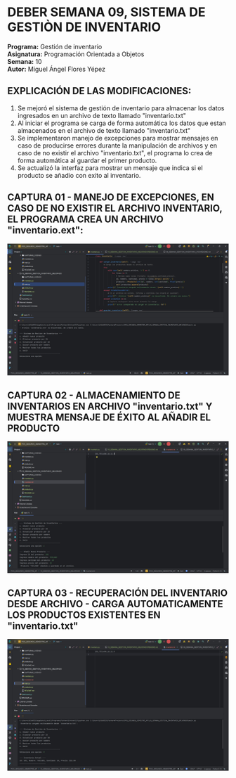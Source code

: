 # DEBER SEMANA 09, SISTEMA DE GESTIÒN DE INVENTARIO  
**Programa:** Gestión de inventario  
**Asignatura:** Programación Orientada a Objetos  
**Semana:** 10  
**Autor:** Miguel Ángel Flores Yépez  

## EXPLICACIÓN DE LAS MODIFICACIONES:  

1. Se mejoró el sistema de gestión de inventario para almacenar los datos ingresados en un archivo de texto llamado "inventario.txt"
2. Al iniciar el programa se carga de forma automática los datos que estan almacenados en el archivo de texto llamado "inventario.txt"
3. Se implementaron manejo de excepciones para mostrar mensajes en caso de producirse errores durante la manipulación de archivos y en caso de no existir el archivo "inventario.txt", el programa lo crea de forma automática al guardar el primer producto.
4. Se actualizó la interfaz para mostrar un mensaje que indica si el producto se añadio con exito al inventario.


## CAPTURA 01 - MANEJO DE EXCEPCIONES, EN CASO DE NO EXISTIR EL ARCHIVO INVENTARIO, EL PROGRAMA CREA UN ARCHIVO "inventario.ext":  
![CAPTURA_01.jpg](CAPTURAS_CODIGO/CAPTURA_01.jpg)

## CAPTURA 02 - ALMACENAMIENTO DE INVENTARIOS EN ARCHIVO "inventario.txt" Y MUESTRA MENSAJE DE ÉXITO AL AÑADIR EL PRODUCTO
![CAPTURA_02.jpg](CAPTURAS_CODIGO/CAPTURA_02.jpg)

## CAPTURA 03 - RECUPERACIÓN DEL INVENTARIO DESDE ARCHIVO - CARGA AUTOMATICAMENTE LOS PRODUCTOS EXISTENTES EN "inventario.txt"  
![CAPTURA_03.jpg](CAPTURAS_CODIGO/CAPTURA_03.jpg)
